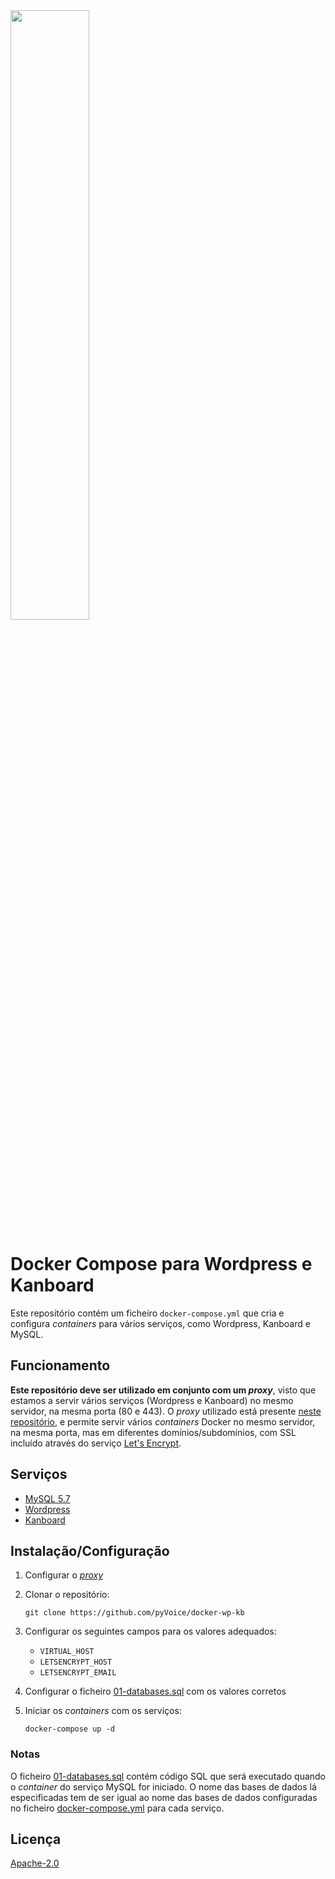 <img src="https://pyvoice-assets.s3.amazonaws.com/logotipos/cover.png" height="50%">

# Docker Compose para Wordpress e Kanboard

Este repositório contém um ficheiro `docker-compose.yml` que cria e configura *containers* para vários serviços, como Wordpress, Kanboard e MySQL.

## Funcionamento

**Este repositório deve ser utilizado em conjunto com um *proxy***, visto que estamos a servir vários serviços (Wordpress e Kanboard) no mesmo servidor, na mesma porta (80 e 443). O *proxy* utilizado está presente [neste repositório](https://github.com/evertramos/docker-compose-letsencrypt-nginx-proxy-companion), e permite servir vários *containers* Docker no mesmo servidor, na mesma porta, mas em diferentes domínios/subdomínios, com SSL incluído através do serviço [Let's Encrypt](https://letsencrypt.org/).

## Serviços

- [MySQL 5.7](https://hub.docker.com/_/mysql)
- [Wordpress](https://hub.docker.com/_/wordpress)
- [Kanboard](https://docs.kanboard.org/en/latest/admin_guide/docker.html)

## Instalação/Configuração

1. Configurar o [*proxy*](#Funcionamento)

2. Clonar o repositório:

    `git clone https://github.com/pyVoice/docker-wp-kb`

3. Configurar os seguintes campos para os valores adequados:
    
    - `VIRTUAL_HOST`
    - `LETSENCRYPT_HOST`
    - `LETSENCRYPT_EMAIL`

4. Configurar o ficheiro [01-databases.sql](docker/provision/mysql/init/01-databases.sql) com os valores corretos
    
5. Iniciar os *containers* com os serviços:

    `docker-compose up -d`

### Notas

O ficheiro [01-databases.sql](docker/provision/mysql/init/01-databases.sql) contém código SQL que será executado quando o *container* do serviço MySQL for iniciado. O nome das bases de dados lá especificadas tem de ser igual ao nome das bases de dados configuradas no ficheiro [docker-compose.yml](docker-compose.yml) para cada serviço.

## Licença

[Apache-2.0](LICENSE)

